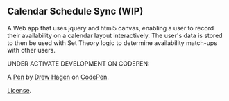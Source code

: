 Calendar Schedule Sync (WIP)
----------------------------

A Web app that uses jquery and html5 canvas, enabling a user to record their availability on a calendar layout interactively.
The user's data is stored to then be used with Set Theory logic to determine availability match-ups with other users.

UNDER ACTIVATE DEVELOPMENT ON CODEPEN:

A [Pen](https://codepen.io/drewhagen/pen/PjMXwE) by [Drew Hagen](http://codepen.io/drewhagen) on [CodePen](http://codepen.io/).

[License](https://codepen.io/drewhagen/pen/PjMXwE/license).
